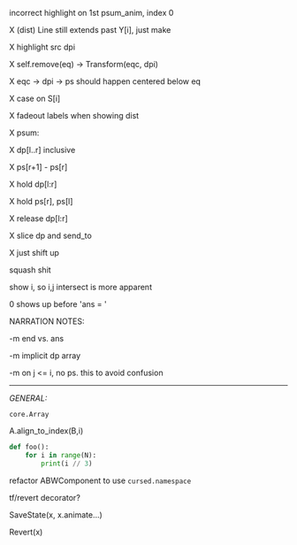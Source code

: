 incorrect highlight on 1st psum_anim, index 0

X (dist) Line still extends past Y[i], just make

X highlight src dpi

X self.remove(eq) -> Transform(eqc, dpi)

X eqc -> dpi -> ps should happen centered below eq

X case on S[i]

X fadeout labels when showing dist

  

X psum:

X dp[l..r] inclusive

X ps[r+1] - ps[r]

X hold dp[l:r]

X hold ps[r], ps[l]

X release dp[l:r]

X slice dp and send_to

X just shift up

  
  

squash shit

show i, so i,j intersect is more apparent

0 shows up before 'ans = '

  
  

NARRATION NOTES:

-m end vs. ans

-m implicit dp array

-m on j <= i, no ps. this to avoid confusion

  

--------------------------------------------

*GENERAL:*

  

` core.Array `

A.align_to_index(B,i)

```python
def foo():
	for i in range(N):
		print(i // 3)
```
  

refactor ABWComponent to use `cursed.namespace`

  

tf/revert decorator?

SaveState(x, x.animate...)

Revert(x)